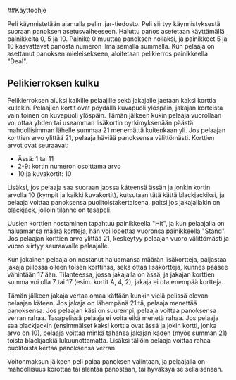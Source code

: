 ##Käyttöohje

Peli käynnistetään ajamalla pelin .jar-tiedosto. Peli siirtyy käynnistyksestä suoraan panoksen asetusvaiheeseen. Haluttu panos asetetaan käyttämällä painikkeita 0, 5 ja 10. Painike 0 muuttaa panoksen nollaksi, ja painikkeet 5 ja 10 kasvattavat panosta numeron ilmaisemalla summalla. Kun pelaaja on asettanut panoksen mieleisekseen, aloitetaan pelikierros painikkeella "Deal".

## Pelikierroksen kulku

Pelikierroksen aluksi kaikille pelaajille sekä jakajalle jaetaan kaksi korttia kullekin. Pelaajien kortit ovat pöydällä kuvapuoli ylöspäin, jakajan korteista vain toinen on kuvapuoli ylöspäin. Tämän jälkeen kukin pelaaja vuorollaan voi ottaa yhden tai useamman lisäkortin pyrkimyksenään päästä mahdollisimman lähelle summaa 21 menemättä kuitenkaan yli. Jos pelaajan korttien arvo ylittää 21, pelaaja häviää panoksensa välittömästi. Korttien arvot ovat seuraavat:  
* Ässä: 1 tai 11
* 2-9: kortin numeron osoittama arvo
* 10 ja kuvakortit: 10

Lisäksi, jos pelaaja saa suoraan jaossa käteensä ässän ja jonkin kortin arvolla 10 (kympit ja kaikki kuvakortit), kutsutaan tätä kättä blackjackiksi, ja pelaaja voittaa panoksensa puolitoistakertaisena, paitsi jos jakajallakin on blackjack, jolloin tilanne on tasapeli.

Uusien korttien nostaminen tapahtuu painikkeella "Hit", ja kun pelaajalla on haluamansa määrä kortteja, hän voi lopettaa vuoronsa painikkeella "Stand". Jos pelaajan korttien arvo ylittää 21, keskeytyy pelaajan vuoro välittömästi ja vuoro siirtyy seuraavalle pelaajalle.

Kun jokainen pelaaja on nostanut haluamansa määrän lisäkortteja, paljastaa jakaja piilossa olleen toisen korttinsa, sekä ottaa lisäkortteja, kunnes pääsee vähintään 17:ään. Tilanteessa, jossa jakajalla on ässä, ja jakajan korttien summa voi olla 7 tai 17 (esim. kortit A, 4, 2), jakaja ei ota enempää kortteja.

Tämän jälkeen jakaja vertaa omaa kättään kunkin vielä pelissä olevan pelaajan käteen. Jos jakaja on lähempänä 21:tä, pelaaja menettää panoksensa. Jos pelaajan käsi on suurempi, pelaaja voittaa panoksensa verran rahaa. Tasapelissä pelaaja ei voita eikä menetä rahaa. Jos pelaaja saa blackjackin (ensimmäiset kaksi korttia ovat ässä ja jokin kortti, jonka arvo on 10), pelaaja voittaa minkä tahansa jakajan käden (myös summan 21) toista blackjackiä lukuunottamatta. Lisäksi tällöin pelaaja voittaa rahaa puolitoista kertaa panoksensa verran.

Voitonmaksun jälkeen peli palaa panoksen valintaan, ja pelaajalla on mahdollisuus korottaa tai alentaa panostaan, tai hyväksyä se sellaisenaan.